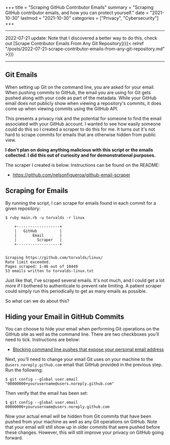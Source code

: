 +++
title = "Scraping GitHub Contributor Emails"
summary = "Scraping GitHub contributor emails, and how you can protect yourself."
date = "2021-10-30"
lastmod = "2021-10-30"
categories = ["Privacy", "Cybersecurity"]
+++

---
2022-07-21 update: Note that I discovered a better way to do this, check out [Scrape Contributor Emails From Any Git Repository]({{< relref "/posts/2022-07-21-scrape-contributor-emails-from-any-git-repository.md" >}})

---

## Git Emails

When setting up Git on the command line, you are asked for your email.
When pushing commits to GitHub, the email you are using for Git gets pushed along with your code as part of the metadata.
While your GitHub email does not publicly show when viewing a repository's commits, it does come up when viewing commits using the GitHub API.

This presents a privacy risk and the potential for someone to find the email associated with your GitHub account.
I wanted to see how easily someone could do this so I created a scraper to do this for me. It turns out it's not hard to scrape commits for emails that are otherwise hidden from public view.

**I don't plan on doing anything malicious with this script or the emails collected. I did this out of curiosity and for demonstrational purposes.**

The scraper I created is below. Instructions can be found on the README:

- https://github.com/nelsonfigueroa/github-email-scraper

## Scraping for Emails

By running the script, I can scrape for emails found in each commit for a given repository:

```
$ ruby main.rb -u torvalds -r linux

	+-------------------+
	|   GitHub          |
	|       Email       |
	|         Scraper   |
	+-------------------+


Scraping https://github.com/torvalds/linux/
Rate limit exceeded.
Pages scraped: 1-46 out of 10449
53 emails written to torvalds-linux.txt
```

Just like that, I've scraped several emails. It's not much, and I could get a lot more if I bothered to authenticate to prevent rate limiting.
A patient scraper could simply run this periodically to get as many emails as possible.

So what can we do about this?

## Hiding your Email in GitHub Commits

You can choose to hide your email when performing Git operations on the GitHub site as well as the command line. There are two checkboxes you'll need to tick. Instructions are below:

- [Blocking command line pushes that expose your personal email address](https://docs.github.com/en/account-and-profile/setting-up-and-managing-your-github-user-account/managing-email-preferences/blocking-command-line-pushes-that-expose-your-personal-email-address)

Next, you'll need to change your email Git uses on your machine to the `@users.noreply.github.com` email that GitHub provided in the previous step. Run the following:

```
$ git config --global user.email "00000000+yourusername@users.noreply.github.com"
```

Then verify that the email has been set:

```
$ git config --global user.email
00000000+yourusername@users.noreply.github.com
```

Now your actual email will be hidden from Git commits that have been pushed from your machine as well as any Git operations on GitHub. Note that your email will still show up in older commits that were pushed before these changes.
However, this will still improve your privacy on GitHub going forward.
